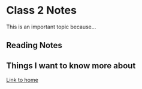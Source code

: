 # Class 2 Notes

This is an important topic because...

## Reading Notes

## Things I want to know more about

[Link to home](https://mikeshen7.github.io/reading-notes)
